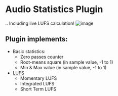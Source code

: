 # Audio Statistics Plugin
.. Including live LUFS calculation!
![image](https://github.com/eSqadron/AudioStatisticsPlugin/assets/61045292/52d5e00f-0116-46f2-892a-a024c7c3547e)

## Plugin implements:

- Basic statistics:
  - Zero passes counter
  - Root-means square (in sample value, -1 to 1)
  - Min & Max value (in sample value, -1 to 1)
- [LUFS](https://github.com/eSqadron/AudioStatisticsPlugin/wiki/LUFS-algorithm)
  - Momentary LUFS
  - Integrated LUFS
  - Short Term LUFS
